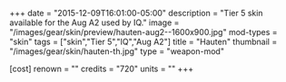 +++
date = "2015-12-09T16:01:00-05:00"
description = "Tier 5 skin available for the Aug A2 used by IQ."
image = "/images/gear/skin/preview/hauten-aug2--1600x900.jpg"
mod-types = "skin"
tags = ["skin","Tier 5","IQ","Aug A2"]
title = "Hauten"
thumbnail = "/images/gear/skin/hauten-th.jpg"
type = "weapon-mod"

[cost]
  renown = ""
  credits = "720"
  units = ""
+++
